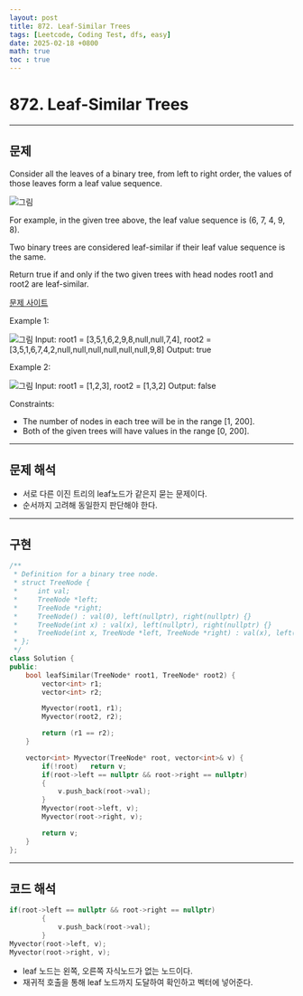 ```yaml
---
layout: post
title: 872. Leaf-Similar Trees
tags: [Leetcode, Coding Test, dfs, easy]
date: 2025-02-18 +0800
math: true
toc : true
---
```




# 872. Leaf-Similar Trees


****


## 문제 

Consider all the leaves of a binary tree, from left to right order, the values of those leaves form a leaf value sequence.

![그림](https://s3-lc-upload.s3.amazonaws.com/uploads/2018/07/16/tree.png)

For example, in the given tree above, the leaf value sequence is (6, 7, 4, 9, 8).

Two binary trees are considered leaf-similar if their leaf value sequence is the same.

Return true if and only if the two given trees with head nodes root1 and root2 are leaf-similar.

[문제 사이트](https://leetcode.com/problems/leaf-similar-trees/description/?envType=study-plan-v2&envId=leetcode-75)

Example 1:

![그림](https://assets.leetcode.com/uploads/2020/09/03/leaf-similar-1.jpg)
Input: root1 = [3,5,1,6,2,9,8,null,null,7,4], root2 = [3,5,1,6,7,4,2,null,null,null,null,null,null,9,8]
Output: true


Example 2:

![그림](https://assets.leetcode.com/uploads/2020/09/03/leaf-similar-2.jpg)
Input: root1 = [1,2,3], root2 = [1,3,2]
Output: false
 

Constraints:

- The number of nodes in each tree will be in the range [1, 200].
- Both of the given trees will have values in the range [0, 200].



****



## 문제 해석
- 서로 다른 이진 트리의 leaf노드가 같은지 묻는 문제이다.
- 순서까지 고려해 동일한지 판단해야 한다.


****



## 구현

```cpp
/**
 * Definition for a binary tree node.
 * struct TreeNode {
 *     int val;
 *     TreeNode *left;
 *     TreeNode *right;
 *     TreeNode() : val(0), left(nullptr), right(nullptr) {}
 *     TreeNode(int x) : val(x), left(nullptr), right(nullptr) {}
 *     TreeNode(int x, TreeNode *left, TreeNode *right) : val(x), left(left), right(right) {}
 * };
 */
class Solution {
public:
    bool leafSimilar(TreeNode* root1, TreeNode* root2) {
        vector<int> r1;
        vector<int> r2;

        Myvector(root1, r1);
        Myvector(root2, r2);

        return (r1 == r2);
    }

    vector<int> Myvector(TreeNode* root, vector<int>& v) {
        if(!root)   return v;
        if(root->left == nullptr && root->right == nullptr)
        {
            v.push_back(root->val);
        }
        Myvector(root->left, v);
        Myvector(root->right, v);

        return v;
    }
};
```



****


## 코드 해석

```cpp
if(root->left == nullptr && root->right == nullptr)
        {
            v.push_back(root->val);
        }
Myvector(root->left, v);
Myvector(root->right, v);
```

- leaf 노드는 왼쪽, 오른쪽 자식노드가 없는 노드이다.
- 재귀적 호출을 통해 leaf 노드까지 도달하여 확인하고 벡터에 넣어준다.